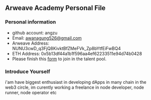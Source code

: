 ## Arweave Academy Personal File

### Personal information

- github account: angzu
- Email: awanagung526@gmail.com
- Arweave Address: NUNU3cwD_q3FjQ8KivktBfZMeFVk_Zp8bYtfEiFwBQ4
- ETH Address: 0x5b13df44a1b1f596aa4ef62233511e94d74b0428
- Please finish this [form](https://docs.google.com/forms/d/e/1FAIpQLSfWA5fIIcBgmRppm3jNz5vmf9Mai_QMVil-2pO4r7YKn_Zhtw/viewform?usp=sf_link) to join in the talent pool.

### Introduce Yourself
 i'am have biggest enthusiast in developing dApps in many chain in the web3 circle, im curently working a freelance in node developer, node runner, node operator etc
 
 